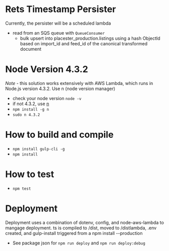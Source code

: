 
# Rets Timestamp Persister

Currently, the persister will be a scheduled lambda 
- read from an SQS queue with `QueueConsumer`
  - bulk upsert into placester_production.listings using a hash ObjectId based on import_id and feed_id of the canonical transformed document 

# Node Version 4.3.2

*Note* - this solution works extensively with AWS Lambda, which runs in Node.js version 4.3.2. Use n (node version manager)

- check your node version `node -v`
- if not 4.3.2, use [n](https://www.npmjs.com/package/n)
- `npm install -g n`
- `sudo n 4.3.2`

# How to build and compile

- `npm install gulp-cli -g`
- `npm install`

# How to test

- `npm test`

# Deployment

Deployment uses a combination of dotenv, config, and node-aws-lambda to mangage deployment.
ts is compiled to /dist, moved to /distlambda, .env created, and gulp-install triggered from a npm install --production

- See package json for `npm run deploy` and `npm run deploy:debug`